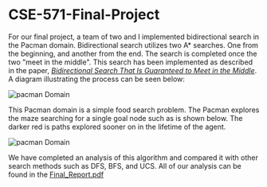 # CSE-571-Final-Project

For our final project, a team of two and I implemented bidirectional search in the Pacman domain. Bidirectional search utilizes two A* searches. One from the beginning, and another from the end. The search is completed once the two "meet in the middle". This search has been implemented as described in the paper, 
*[Bidirectional Search That Is Guaranteed to Meet in the Middle](https://people.engr.tamu.edu/guni/Papers/AAAI16-MM.pdf)*. A diagram illustrating the process can be seen below:

![pacman Domain](https://i.imgur.com/w9XlrDR.png)


This Pacman domain is a simple food search problem. The Pacman explores the maze searching for a single goal node such as is shown below. The darker red is paths explored sooner on in the lifetime of the agent. 

![pacman Domain](https://www2.cs.duke.edu/courses/spring15/compsci270/hw1/maze.png)



We have completed an analysis of this algorithm and compared it with other search methods such as DFS, BFS, and UCS. All of our analysis can be found in the [Final_Report.pdf](https://github.com/forksup/CSE-571-Final-Project/blob/main/Final_Report.pdf)
